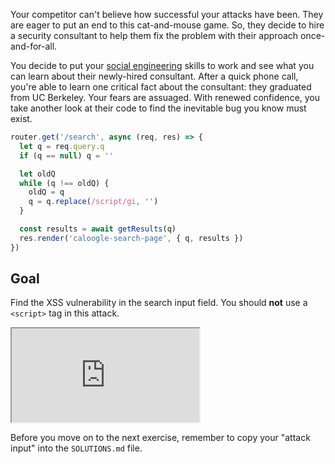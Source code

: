 Your competitor can't believe how successful your attacks have been. They are eager to put an end to this cat-and-mouse game. So, they decide to hire a security consultant to help them fix the problem with their approach once-and-for-all.

You decide to put your [social engineering](https://en.wikipedia.org/wiki/Social_engineering_(security)) skills to work and see what you can learn about their newly-hired consultant. After a quick phone call, you're able to learn one critical fact about the consultant: they graduated from UC Berkeley. Your fears are assuaged. With renewed confidence, you take another look at their code to find the inevitable bug you know must exist.

```js
router.get('/search', async (req, res) => {
  let q = req.query.q
  if (q == null) q = ''

  let oldQ
  while (q !== oldQ) {
    oldQ = q
    q = q.replace(/script/gi, '')
  }

  const results = await getResults(q)
  res.render('caloogle-search-page', { q, results })
})
```

## Goal

Find the XSS vulnerability in the search input field. You should **not** use a `<script>` tag in this attack.

<iframe src='http://localhost:4060'></iframe>

Before you move on to the next exercise, remember to copy your "attack input" into the `SOLUTIONS.md` file.
